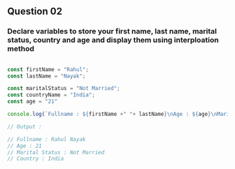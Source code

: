## Question 02 

### Declare variables to store your first name, last name, marital status, country and age and display them using interploation method

```javascript

const firstName = "Rahul";
const lastName = "Nayak";

const maritalStatus = "Not Married";
const countryName = "India";
const age = "21"

console.log(`Fullname : ${firstName +" "+ lastName}\nAge : ${age}\nMarital Status : ${maritalStatus}\nCountry : ${countryName}`);

// Output : 

// Fullname : Rahul Nayak
// Age : 21
// Marital Status : Not Married
// Country : India

```